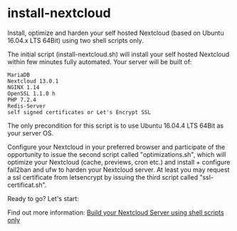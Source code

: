 # install-nextcloud
Install, optimize and harden your self hosted Nextcloud (based on Ubuntu 16.04.x LTS 64Bit) using two shell scripts only.

The initial script (install-nextcloud.sh) will install your self hosted Nextcloud within few minutes fully automated. Your server will be built of:

    MariaDB
    Nextcloud 13.0.1
    NGINX 1.14
    OpenSSL 1.1.0 h
    PHP 7.2.4
    Redis-Server
    self signed certificates or Let's Encrypt SSL

The only precondition for this script is to use Ubuntu 16.04.4 LTS 64Bit as your server OS.

Configure your Nextcloud in your preferred browser and participate of the opportunity to issue the second script called "optimizations.sh", which will optimize your Nextcloud (cache, previews, cron etc.) and  install + configure fail2ban and ufw to harden your Nextcloud server. At least you may request a ssl certificate from letsencrypt by issuing the third script called "ssl-certificat.sh".

Ready to go? Let's start:

Find out more information: <a href="https://www.c-rieger.de/spawn-your-nextcloud-server-using-one-shell-script/" target='_blank'>Build your Nextcloud Server using shell scripts only</a>
